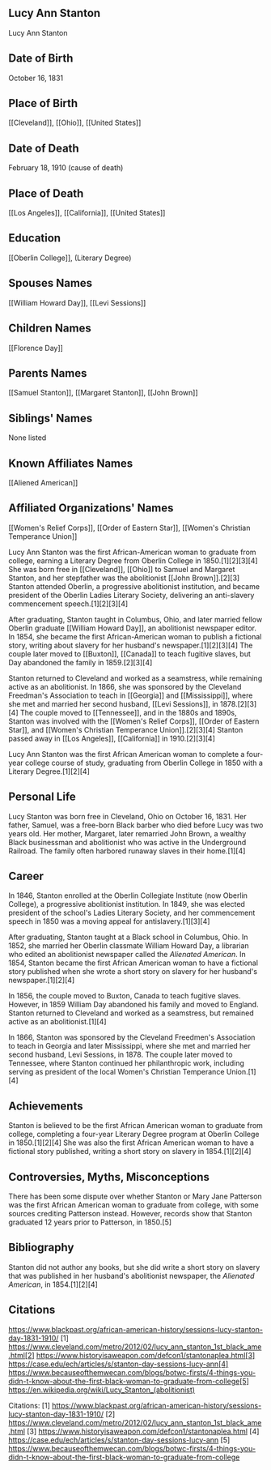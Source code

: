 ## Lucy Ann Stanton
Lucy Ann Stanton

## Date of Birth
October 16, 1831

## Place of Birth
[[Cleveland]], [[Ohio]], [[United States]]

## Date of Death
February 18, 1910 (cause of death)

## Place of Death
[[Los Angeles]], [[California]], [[United States]]

## Education
[[Oberlin College]], (Literary Degree)

## Spouses Names
[[William Howard Day]], [[Levi Sessions]]

## Children Names
[[Florence Day]]

## Parents Names
[[Samuel Stanton]], [[Margaret Stanton]], [[John Brown]]

## Siblings' Names
None listed

## Known Affiliates Names
[[Aliened American]]

## Affiliated Organizations' Names
[[Women's Relief Corps]], [[Order of Eastern Star]], [[Women's Christian Temperance Union]]

Lucy Ann Stanton was the first African-American woman to graduate from college, earning a Literary Degree from Oberlin College in 1850.[1][2][3][4] She was born free in [[Cleveland]], [[Ohio]] to Samuel and Margaret Stanton, and her stepfather was the abolitionist [[John Brown]].[2][3] Stanton attended Oberlin, a progressive abolitionist institution, and became president of the Oberlin Ladies Literary Society, delivering an anti-slavery commencement speech.[1][2][3][4] 

After graduating, Stanton taught in Columbus, Ohio, and later married fellow Oberlin graduate [[William Howard Day]], an abolitionist newspaper editor. In 1854, she became the first African-American woman to publish a fictional story, writing about slavery for her husband's newspaper.[1][2][3][4] The couple later moved to [[Buxton]], [[Canada]] to teach fugitive slaves, but Day abandoned the family in 1859.[2][3][4]

Stanton returned to Cleveland and worked as a seamstress, while remaining active as an abolitionist. In 1866, she was sponsored by the Cleveland Freedman's Association to teach in [[Georgia]] and [[Mississippi]], where she met and married her second husband, [[Levi Sessions]], in 1878.[2][3][4] The couple moved to [[Tennessee]], and in the 1880s and 1890s, Stanton was involved with the [[Women's Relief Corps]], [[Order of Eastern Star]], and [[Women's Christian Temperance Union]].[2][3][4] Stanton passed away in [[Los Angeles]], [[California]] in 1910.[2][3][4]

Lucy Ann Stanton was the first African American woman to complete a four-year college course of study, graduating from Oberlin College in 1850 with a Literary Degree.[1][2][4]

## Personal Life
Lucy Stanton was born free in Cleveland, Ohio on October 16, 1831. Her father, Samuel, was a free-born Black barber who died before Lucy was two years old. Her mother, Margaret, later remarried John Brown, a wealthy Black businessman and abolitionist who was active in the Underground Railroad. The family often harbored runaway slaves in their home.[1][4]

## Career
In 1846, Stanton enrolled at the Oberlin Collegiate Institute (now Oberlin College), a progressive abolitionist institution. In 1849, she was elected president of the school's Ladies Literary Society, and her commencement speech in 1850 was a moving appeal for antislavery.[1][3][4] 

After graduating, Stanton taught at a Black school in Columbus, Ohio. In 1852, she married her Oberlin classmate William Howard Day, a librarian who edited an abolitionist newspaper called the *Alienated American*. In 1854, Stanton became the first African American woman to have a fictional story published when she wrote a short story on slavery for her husband's newspaper.[1][2][4]

In 1856, the couple moved to Buxton, Canada to teach fugitive slaves. However, in 1859 William Day abandoned his family and moved to England. Stanton returned to Cleveland and worked as a seamstress, but remained active as an abolitionist.[1][4] 

In 1866, Stanton was sponsored by the Cleveland Freedmen's Association to teach in Georgia and later Mississippi, where she met and married her second husband, Levi Sessions, in 1878. The couple later moved to Tennessee, where Stanton continued her philanthropic work, including serving as president of the local Women's Christian Temperance Union.[1][4]

## Achievements
Stanton is believed to be the first African American woman to graduate from college, completing a four-year Literary Degree program at Oberlin College in 1850.[1][2][4] She was also the first African American woman to have a fictional story published, writing a short story on slavery in 1854.[1][2][4]

## Controversies, Myths, Misconceptions
There has been some dispute over whether Stanton or Mary Jane Patterson was the first African American woman to graduate from college, with some sources crediting Patterson instead. However, records show that Stanton graduated 12 years prior to Patterson, in 1850.[5]

## Bibliography
Stanton did not author any books, but she did write a short story on slavery that was published in her husband's abolitionist newspaper, the *Alienated American*, in 1854.[1][2][4]

## Citations 
https://www.blackpast.org/african-american-history/sessions-lucy-stanton-day-1831-1910/
[1] https://www.cleveland.com/metro/2012/02/lucy_ann_stanton_1st_black_ame.html[2] https://www.historyisaweapon.com/defcon1/stantonaplea.html[3] https://case.edu/ech/articles/s/stanton-day-sessions-lucy-ann[4] https://www.becauseofthemwecan.com/blogs/botwc-firsts/4-things-you-didn-t-know-about-the-first-black-woman-to-graduate-from-college[5] https://en.wikipedia.org/wiki/Lucy_Stanton_(abolitionist)

Citations:
[1] https://www.blackpast.org/african-american-history/sessions-lucy-stanton-day-1831-1910/
[2] https://www.cleveland.com/metro/2012/02/lucy_ann_stanton_1st_black_ame.html
[3] https://www.historyisaweapon.com/defcon1/stantonaplea.html
[4] https://case.edu/ech/articles/s/stanton-day-sessions-lucy-ann
[5] https://www.becauseofthemwecan.com/blogs/botwc-firsts/4-things-you-didn-t-know-about-the-first-black-woman-to-graduate-from-college